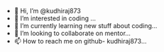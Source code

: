 - 👋 Hi, I’m @kudhiraj873
- 👀 I’m interested in coding ...
- 🌱 I’m currently learning  new stuff about coding...
- 💞️ I’m looking to collaborate on mentor...
- 📫 How to reach me on github- kudhiraj873...

<!---
kudhiraj873/kudhiraj873 is a ✨ special ✨ repository because its `README.md` (this file) appears on your GitHub profile.
You can click the Preview link to take a look at your changes.
--->
